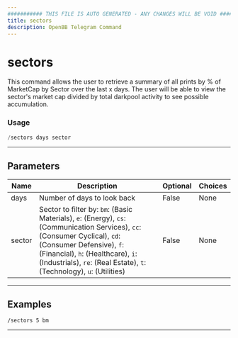 ```yaml
---
########### THIS FILE IS AUTO GENERATED - ANY CHANGES WILL BE VOID ###########
title: sectors
description: OpenBB Telegram Command
---
```


# sectors

This command allows the user to retrieve a summary of all prints by % of MarketCap by Sector over the last x days. The user will be able to view the sector's market cap divided by total darkpool activity to see possible accumulation.

### Usage

```python wordwrap
/sectors days sector
```

---

## Parameters

| Name | Description | Optional | Choices |
| ---- | ----------- | -------- | ------- |
| days | Number of days to look back | False | None |
| sector | Sector to filter by: `bm`: (Basic Materials), `e`: (Energy), `cs`: (Communication Services), `cc`: (Consumer Cyclical), `cd`: (Consumer Defensive), `f`: (Financial), `h`: (Healthcare), `i`: (Industrials), `re`: (Real Estate), `t`: (Technology), `u`: (Utilities) | False | None |


---

## Examples

```
/sectors 5 bm
```

---
